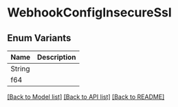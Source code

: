 # WebhookConfigInsecureSsl

## Enum Variants

| Name | Description |
|---- | -----|
| String |  |
| f64 |  |

[[Back to Model list]](../README.md#documentation-for-models) [[Back to API list]](../README.md#documentation-for-api-endpoints) [[Back to README]](../README.md)


